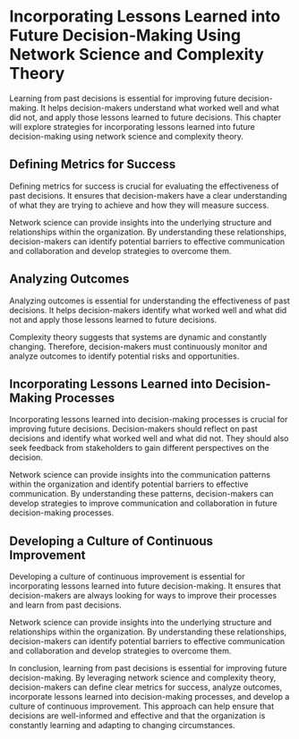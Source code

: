 Incorporating Lessons Learned into Future Decision-Making Using Network Science and Complexity Theory
==============================================================================================================================================

Learning from past decisions is essential for improving future decision-making. It helps decision-makers understand what worked well and what did not, and apply those lessons learned to future decisions. This chapter will explore strategies for incorporating lessons learned into future decision-making using network science and complexity theory.

Defining Metrics for Success
----------------------------

Defining metrics for success is crucial for evaluating the effectiveness of past decisions. It ensures that decision-makers have a clear understanding of what they are trying to achieve and how they will measure success.

Network science can provide insights into the underlying structure and relationships within the organization. By understanding these relationships, decision-makers can identify potential barriers to effective communication and collaboration and develop strategies to overcome them.

Analyzing Outcomes
------------------

Analyzing outcomes is essential for understanding the effectiveness of past decisions. It helps decision-makers identify what worked well and what did not and apply those lessons learned to future decisions.

Complexity theory suggests that systems are dynamic and constantly changing. Therefore, decision-makers must continuously monitor and analyze outcomes to identify potential risks and opportunities.

Incorporating Lessons Learned into Decision-Making Processes
------------------------------------------------------------

Incorporating lessons learned into decision-making processes is crucial for improving future decisions. Decision-makers should reflect on past decisions and identify what worked well and what did not. They should also seek feedback from stakeholders to gain different perspectives on the decision.

Network science can provide insights into the communication patterns within the organization and identify potential barriers to effective communication. By understanding these patterns, decision-makers can develop strategies to improve communication and collaboration in future decision-making processes.

Developing a Culture of Continuous Improvement
----------------------------------------------

Developing a culture of continuous improvement is essential for incorporating lessons learned into future decision-making. It ensures that decision-makers are always looking for ways to improve their processes and learn from past decisions.

Network science can provide insights into the underlying structure and relationships within the organization. By understanding these relationships, decision-makers can identify potential barriers to effective communication and collaboration and develop strategies to overcome them.

In conclusion, learning from past decisions is essential for improving future decision-making. By leveraging network science and complexity theory, decision-makers can define clear metrics for success, analyze outcomes, incorporate lessons learned into decision-making processes, and develop a culture of continuous improvement. This approach can help ensure that decisions are well-informed and effective and that the organization is constantly learning and adapting to changing circumstances.
